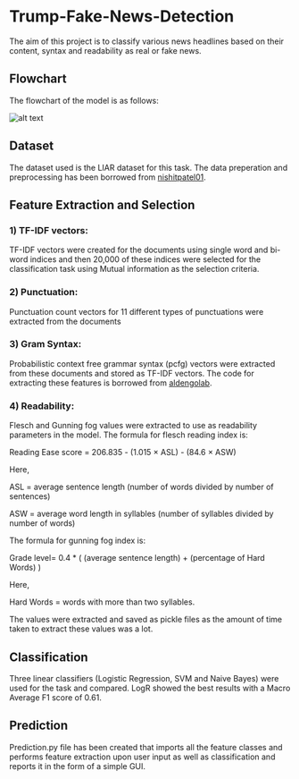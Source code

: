 # Trump-Fake-News-Detection

The aim of this project is to classify various news headlines based on their content, syntax and readability as real or fake news. 


## Flowchart

The flowchart of the model is as follows:

![alt text](https://github.com/RishalAggarwal/Trump-Fake-News-Detection-/blob/master/Fake_news_detection/Images/flowchart%20(1).jpeg)

## Dataset

The dataset used is the LIAR dataset for this task. The data preperation and preprocessing has been borrowed from [nishitpatel01](https://github.com/nishitpatel01/Fake_News_Detection).

## Feature Extraction and Selection

### 1) TF-IDF vectors:

TF-IDF vectors were created for the documents using single word and bi-word indices and then 20,000 of these indices were selected for the classification task using Mutual information as the selection criteria.

### 2) Punctuation:

Punctuation count vectors for 11 different types of punctuations were extracted from the documents

### 3) Gram Syntax:

Probabilistic context free grammar syntax (pcfg) vectors were extracted from these documents and stored as TF-IDF vectors. The code for extracting these features is borrowed from [aldengolab](https://github.com/aldengolab/fake-news-detection).

### 4) Readability:

Flesch and Gunning fog values were extracted to use as readability parameters in the model. 
The formula for flesch reading index is:

Reading Ease score = 206.835 - (1.015 × ASL) - (84.6 × ASW)

Here,

ASL = average sentence length (number of words divided by number of sentences)

ASW = average word length in syllables (number of syllables divided by number of words)


The formula for gunning fog index is:

Grade level= 0.4 * ( (average sentence length) + (percentage of Hard Words) )

Here, 

Hard Words = words with more than two syllables.

The values were extracted and saved as pickle files as the amount of time taken to extract these values was a lot.

## Classification

Three linear classifiers (Logistic Regression, SVM and Naive Bayes) were used for the task and compared. LogR showed the best results with a Macro Average F1 score of 0.61.

## Prediction

Prediction.py file has been created that imports all the feature classes and performs feature extraction upon user input as well as classification and reports it in the form of a simple GUI.

